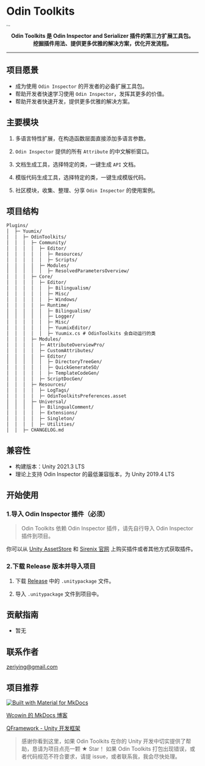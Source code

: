 # Odin Toolkits

<img src="assets/logo-odintoolkits-color-noshadow.png" alt="Logo" style="zoom:20%; display: block; margin-left: auto; margin-right: auto;" />

<p align="center">
  <strong>
    Odin Toolkits 是 Odin Inspector and Serializer 插件的第三方扩展工具包。<br/ >
    挖掘插件用法、提供更多优雅的解决方案，优化开发流程。
  </strong>
</p>

---

## 项目愿景

- 成为使用 `Odin Inspector` 的开发者的必备扩展工具包。
- 帮助开发者快速学习使用 `Odin Inspector`，发挥其更多的价值。
- 帮助开发者快速开发，提供更多优雅的解决方案。

## 主要模块

1. 多语言特性扩展，在构造函数层面直接添加多语言参数。

2. `Odin Inspector` 提供的所有 `Attribute` 的中文解析窗口。

3. 文档生成工具，选择特定的类，一键生成 `API` 文档。

4. 模版代码生成工具，选择特定的类，一键生成模版代码。

5. 社区模块，收集、整理、分享 `Odin Inspector` 的使用案例。

## 项目结构

``` markdown
Plugins/
│  ├─ Yuumix/
│  │  ├─ OdinToolkits/
│  │  │  ├─ Community/
│  │  │  │  ├─ Editor/
│  │  │  │  │  ├─ Resources/
│  │  │  │  │  ├─ Scripts/
│  │  │  │  ├─ Modules/
│  │  │  │  │  ├─ ResolvedParametersOverview/
│  │  │  ├─ Core/
│  │  │  │  ├─ Editor/
│  │  │  │  │  ├─ Bilingualism/
│  │  │  │  │  ├─ Misc/
│  │  │  │  │  ├─ Windows/
│  │  │  │  ├─ Runtime/
│  │  │  │  │  ├─ Bilingualism/
│  │  │  │  │  ├─ Logger/
│  │  │  │  │  ├─ Misc/
│  │  │  │  │  ├─ YuumixEditor/
│  │  │  │  │  ├─ Yuumix.cs # OdinToolkits 会自动运行的类
│  │  │  ├─ Modules/
│  │  │  │  ├─ AttributeOverviewPro/
│  │  │  │  ├─ CustomAttributes/
│  │  │  │  ├─ Editor/
│  │  │  │  │  ├─ DirectoryTreeGen/
│  │  │  │  │  ├─ QuickGenerateSO/
│  │  │  │  │  ├─ TemplateCodeGen/
│  │  │  │  ├─ ScriptDocGen/
│  │  │  ├─ Resources/
│  │  │  │  ├─ LogTags/
│  │  │  │  ├─ OdinToolkitsPreferences.asset
│  │  │  ├─ Universal/
│  │  │  │  ├─ BilingualComment/
│  │  │  │  ├─ Extensions/
│  │  │  │  ├─ Singleton/
│  │  │  │  ├─ Utilities/
│  │  ├─ CHANGELOG.md
```

## 兼容性

- 构建版本：Unity 2021.3 LTS
- 理论上支持 Odin Inspector 的最低兼容版本，为 Unity 2019.4 LTS

## 开始使用

### 1.导入 Odin Inspector 插件（必须）

> Odin Toolkits 依赖 Odin Inspector 插件，请先自行导入 Odin Inspector 插件到项目。

你可以从 [Unity AssetStore](https://assetstore.unity.com/packages/tools/utilities/odin-inspector-and-serializer-89041) 和 [Sirenix 官网](https://odininspector.com/) 上购买插件或者其他方式获取插件。

### 2.下载 Release 版本并导入项目

1. 下载 [Release](https://github.com/Yuumi-Zeus/OdinToolkits-For-Unity/releases) 中的 `.unitypackage` 文件。

2. 导入 `.unitypackage` 文件到项目中。

## 贡献指南

- 暂无

## 联系作者

zeriying@gmail.com

## 项目推荐

[![Built with Material for MkDocs](https://img.shields.io/badge/Material_for_MkDocs-526CFE?style=for-the-badge&logo=MaterialForMkDocs&logoColor=white)](https://squidfunk.github.io/mkdocs-material/)

[Wcowin 的 MkDocs 博客](https://wcowin.work/Mkdocs-Wcowin/)

[QFramework - Unity 开发框架](https://github.com/liangxiegame/QFramework)

> 感谢你看到这里，如果 Odin Toolkits 在你的 Unity 开发中切实提供了帮助，恳请为项目点亮一颗 ★ Star！
> 如果 Odin Toolkits 打包出现错误，或者代码规范不符合要求，请提 issue，或者联系我，我会尽快处理。
